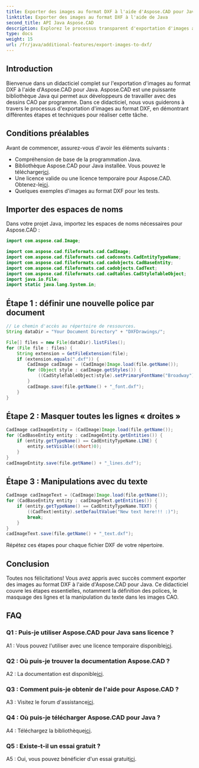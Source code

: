 ```yaml
---
title: Exporter des images au format DXF à l'aide d'Aspose.CAD pour Java
linktitle: Exporter des images au format DXF à l'aide de Java
second_title: API Java Aspose.CAD
description: Explorez le processus transparent d'exportation d'images au format DXF à l'aide d'Aspose.CAD pour Java. Guide étape par étape, FAQ et bien plus encore.
type: docs
weight: 15
url: /fr/java/additional-features/export-images-to-dxf/
---
```

## Introduction

Bienvenue dans un didacticiel complet sur l'exportation d'images au format DXF à l'aide d'Aspose.CAD pour Java. Aspose.CAD est une puissante bibliothèque Java qui permet aux développeurs de travailler avec des dessins CAO par programme. Dans ce didacticiel, nous vous guiderons à travers le processus d'exportation d'images au format DXF, en démontrant différentes étapes et techniques pour réaliser cette tâche.

## Conditions préalables

Avant de commencer, assurez-vous d'avoir les éléments suivants :

- Compréhension de base de la programmation Java.
-  Bibliothèque Aspose.CAD pour Java installée. Vous pouvez le télécharger[ici](https://releases.aspose.com/cad/java/).
- Une licence valide ou une licence temporaire pour Aspose.CAD. Obtenez-le[ici](https://purchase.aspose.com/temporary-license/).
- Quelques exemples d'images au format DXF pour les tests.

## Importer des espaces de noms

Dans votre projet Java, importez les espaces de noms nécessaires pour Aspose.CAD :

```java
import com.aspose.cad.Image;

import com.aspose.cad.fileformats.cad.CadImage;
import com.aspose.cad.fileformats.cad.cadconsts.CadEntityTypeName;
import com.aspose.cad.fileformats.cad.cadobjects.CadBaseEntity;
import com.aspose.cad.fileformats.cad.cadobjects.CadText;
import com.aspose.cad.fileformats.cad.cadtables.CadStyleTableObject;
import java.io.File;
import static java.lang.System.in;
```

## Étape 1 : définir une nouvelle police par document

```java
// Le chemin d'accès au répertoire de ressources.
String dataDir = "Your Document Directory" + "DXFDrawings/";

File[] files = new File(dataDir).listFiles();
for (File file : files) {
    String extension = GetFileExtension(file);
    if (extension.equals(".dxf")) {
        CadImage cadImage = (CadImage)Image.load(file.getName());
        for (Object style : cadImage.getStyles()) {
            ((CadStyleTableObject)style).setPrimaryFontName("Broadway");
        }
        cadImage.save(file.getName() + "_font.dxf");
    }
}
```

## Étape 2 : Masquer toutes les lignes « droites »

```java
CadImage cadImageEntity = (CadImage)Image.load(file.getName());
for (CadBaseEntity entity : cadImageEntity.getEntities()) {
    if (entity.getTypeName() == CadEntityTypeName.LINE) {
        entity.setVisible((short)0);
    }
}
cadImageEntity.save(file.getName() + "_lines.dxf");
```

## Étape 3 : Manipulations avec du texte

```java
CadImage cadImageText = (CadImage)Image.load(file.getName());
for (CadBaseEntity entity : cadImageText.getEntities()) {
    if (entity.getTypeName() == CadEntityTypeName.TEXT) {
        ((CadText)entity).setDefaultValue("New text here!!! :)");
        break;
    }
}
cadImageText.save(file.getName() + "_text.dxf");
```

Répétez ces étapes pour chaque fichier DXF de votre répertoire.

## Conclusion

Toutes nos félicitations! Vous avez appris avec succès comment exporter des images au format DXF à l'aide d'Aspose.CAD pour Java. Ce didacticiel couvre les étapes essentielles, notamment la définition des polices, le masquage des lignes et la manipulation du texte dans les images CAO.

## FAQ

### Q1 : Puis-je utiliser Aspose.CAD pour Java sans licence ?

 A1 : Vous pouvez l'utiliser avec une licence temporaire disponible[ici](https://purchase.aspose.com/temporary-license/).

### Q2 : Où puis-je trouver la documentation Aspose.CAD ?

 A2 : La documentation est disponible[ici](https://reference.aspose.com/cad/java/).

### Q3 : Comment puis-je obtenir de l'aide pour Aspose.CAD ?

 A3 : Visitez le forum d'assistance[ici](https://forum.aspose.com/c/cad/19).

### Q4 : Où puis-je télécharger Aspose.CAD pour Java ?

 A4 : Téléchargez la bibliothèque[ici](https://releases.aspose.com/cad/java/).

### Q5 : Existe-t-il un essai gratuit ?

 A5 : Oui, vous pouvez bénéficier d'un essai gratuit[ici](https://releases.aspose.com/).